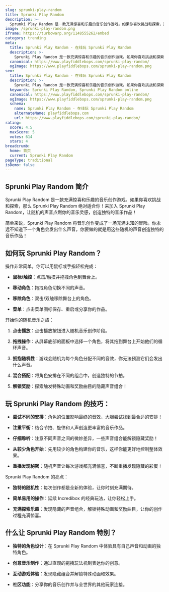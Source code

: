 ```yaml
---
slug: sprunki-play-random
title: Sprunki Play Random
description: >-
  Sprunki Play Random 是一款充满惊喜和乐趣的音乐创作游戏。如果你喜欢挑战和探索，那么 Sprunki Play Random 绝对适合你！
image: /sprunki-play-random.png
iframe: https://turbowarp.org/1148555262/embed
category: trending
meta:
  title: Sprunki Play Random - 在线玩 Sprunki Play Random
  description: >-
    Sprunki Play Random 是一款充满惊喜和乐趣的音乐创作游戏。如果你喜欢挑战和探索，那么 Sprunki Play Random 绝对适合你！
  canonical: https://www.playfiddlebops.com/sprunki-play-random/
  ogImage: https://www.playfiddlebops.com/sprunki-play-random.png
seo:
  title: Sprunki Play Random - 在线玩 Sprunki Play Random
  description: >-
    Sprunki Play Random 是一款充满惊喜和乐趣的音乐创作游戏。如果你喜欢挑战和探索，那么 Sprunki Play Random 绝对适合你！
  keywords: Sprunki Play Random, Sprunki Play Random online
  canonical: https://www.playfiddlebops.com/sprunki-play-random/
  ogImage: https://www.playfiddlebops.com/sprunki-play-random.png
  schema:
    name: Sprunki Play Random - 在线玩 Sprunki Play Random
    alternateName: playfiddlebops.com
    url: https://www.playfiddlebops.com/sprunki-play-random/
rating:
  score: 4.5
  maxScore: 5
  votes: 614
  stars: 4
breadcrumb:
  home: 首页
  current: Sprunki Play Random
pageType: traditional
isDemo: false
---
```


## Sprunki Play Random 简介

Sprunki Play Random 是一款充满惊喜和乐趣的音乐创作游戏。如果你喜欢挑战和探索，那么 Sprunki Play Random 绝对适合你！来加入 Sprunki Play Random，让随机的声音点燃你的音乐灵感，创造独特的音乐作品！

简单来说，Sprunki Play Random 将音乐创作变成了一场充满未知的冒险。你永远不知道下一个角色会发出什么声音，你要做的就是用这些随机的声音创造独特的音乐作品！

## 如何玩 Sprunki Play Random？

操作非常简单，你可以用鼠标或手指轻松完成：

- **鼠标/触控**：点击/触摸并拖拽角色到舞台上。

- **移动角色**：拖拽角色切换不同的声音。

- **移除角色**：双击/双触移除舞台上的角色。

- **菜单**：点击菜单图标保存、重启或分享你的作品。

开始你的随机音乐之旅：

1. **点击播放**：点击播放按钮进入随机音乐创作阶段。

1. **拖拽操作**：从屏幕底部的面板中选择一个角色，将其拖到舞台上开始他们的循环声音。

1. **拥抱随机性**：游戏会随机为每个角色分配不同的音效，你无法预测它们会发出什么声音。

1. **混合搭配**：将角色安排在不同的组合中，创造独特的节拍。

1. **解锁奖励**：探索触发特殊动画和奖励曲目的隐藏声音组合！

## 玩 Sprunki Play Random 的技巧：

- **尝试不同的安排**：角色的位置影响最终的音效，大胆尝试找到最合适的安排！

- **注重平衡**：结合节拍、旋律和人声创造更丰富的音乐作品。

- **仔细聆听**：注意不同声音之间的微妙差异，一些声音组合能解锁隐藏奖励！

- **从较少角色开始**：先用较少的角色构建你的音乐，这样你能更好地控制整体效果。

- **重播发现秘密**：随机声音让每次游戏都充满惊喜，不断重播发现隐藏的彩蛋！

Sprunki Play Random 的亮点：

- **独特的随机性**：每次创作都是全新的体验，让你时刻充满期待。

- **简单易用的操作**：延续 Incredibox 的经典玩法，让你轻松上手。

- **充满探索乐趣**：发现隐藏的声音组合，解锁特殊动画和奖励曲目，让你的创作过程充满惊喜。

## 什么让 Sprunki Play Random 特别？

- **独特的角色设计**：在 Sprunki Play Random 中体验具有自己声音和动画的独特角色。

- **创意音乐制作**：通过直观的拖拽玩法机制表达你的创意。

- **互动游戏体验**：发现隐藏组合并解锁特殊动画和效果。

- **社区功能**：分享你的音乐创作并与全世界的其他玩家连接。